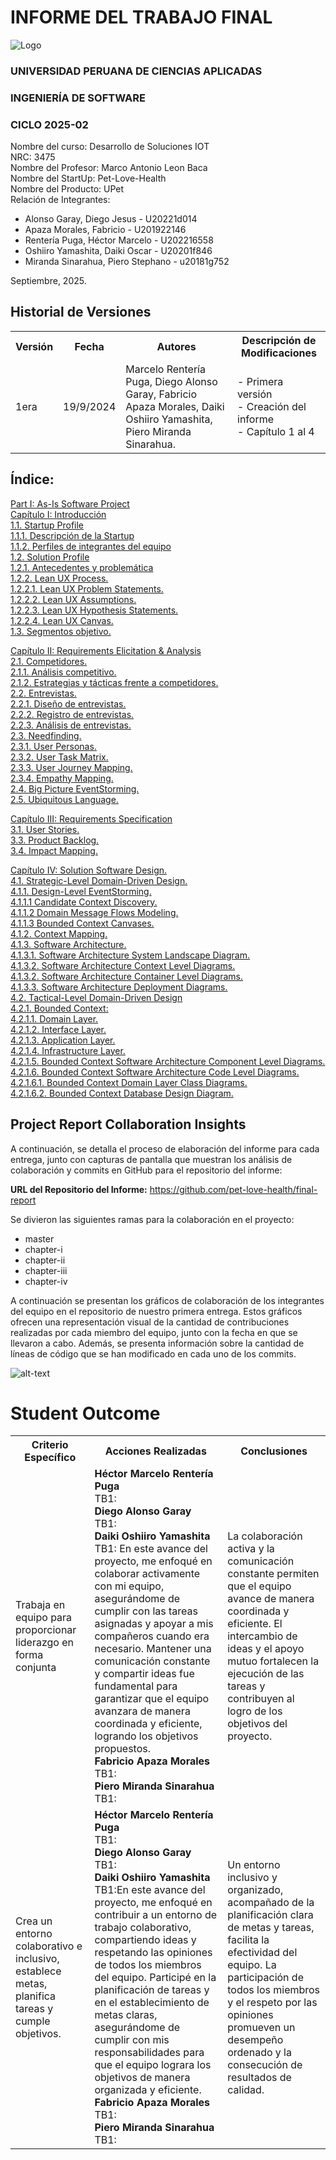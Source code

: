 # INFORME DEL TRABAJO FINAL

<img src="https://upload.wikimedia.org/wikipedia/commons/f/fc/UPC_logo_transparente.png" alt="Logo"/>

### UNIVERSIDAD PERUANA DE CIENCIAS APLICADAS

### INGENIERÍA DE SOFTWARE

### CICLO 2025-02

Nombre del curso: Desarrollo de Soluciones IOT<br>
NRC: 3475<br>
Nombre del Profesor: Marco Antonio Leon Baca<br>
Nombre del StartUp: Pet-Love-Health <br>
Nombre del Producto: UPet<br>
Relación de Integrantes:

- Alonso Garay, Diego Jesus - U20221d014
- Apaza Morales, Fabricio  - U201922146
- Rentería Puga, Héctor Marcelo - U202216558
- Oshiiro Yamashita, Daiki Oscar - U20201f846
- Miranda Sinarahua, Piero Stephano - u20181g752

Septiembre, 2025.

## Historial de Versiones

<table>
<tr>
    <th colspan="3">Versión</th>
    <th colspan="3">Fecha</th>
    <th colspan="10">Autores</td>
    <th colspan="5">Descripción de Modificaciones</td>
  <tr>
    <td colspan="3">1era</td>
    <td colspan="3">19/9/2024</td>
    <td colspan="10">Marcelo Rentería Puga, Diego Alonso Garay, Fabricio Apaza Morales, Daiki Oshiiro Yamashita, Piero Miranda Sinarahua.</td>
    <td colspan="5">
     - Primera versión<br>
     - Creación del informe<br>
     - Capítulo 1 al 4<br>
  </tr>
  </table>

## Índice:

[Part I: As-Is Software Project<br>
Capítulo I: Introducción<br>
1.1. Startup Profile<br>
1.1.1. Descripción de la Startup<br>
1.1.2. Perfiles de integrantes del equipo<br>
1.2. Solution Profile<br>
1.2.1. Antecedentes y problemática<br>
1.2.2. Lean UX Process.<br>
1.2.2.1. Lean UX Problem Statements.<br>
1.2.2.2. Lean UX Assumptions.<br>
1.2.2.3. Lean UX Hypothesis Statements.<br>
1.2.2.4. Lean UX Canvas.<br>
1.3. Segmentos objetivo.](https://github.com/pet-love-health/final-report/blob/chapter-i/docs/chapter-i.md)


[Capítulo II: Requirements Elicitation & Analysis<br>
2.1. Competidores.<br>
2.1.1. Análisis competitivo.<br>
2.1.2. Estrategias y tácticas frente a competidores.<br>
2.2. Entrevistas.<br>
2.2.1. Diseño de entrevistas.<br>
2.2.2. Registro de entrevistas.<br>
2.2.3. Análisis de entrevistas.<br>
2.3. Needfinding.<br>
2.3.1. User Personas.<br>
2.3.2. User Task Matrix.<br>
2.3.3. User Journey Mapping.<br>
2.3.4. Empathy Mapping.<br>
2.4. Big Picture EventStorming.<br>
2.5. Ubiquitous Language.](https://github.com/pet-love-health/final-report/blob/chapter-ii/docs/chapter-ii.md)


[Capítulo III: Requirements Specification<br>
3.1. User Stories.<br>
3.3. Product Backlog.<br>
3.4. Impact Mapping.](https://github.com/pet-love-health/final-report/blob/chapter-iii/docs/chapter-iii.md)


[Capítulo IV: Solution Software Design.<br>
4.1. Strategic-Level Domain-Driven Design.<br>
4.1.1. Design-Level EventStorming.<br>
4.1.1.1 Candidate Context Discovery.<br>
4.1.1.2 Domain Message Flows Modeling.<br>
4.1.1.3 Bounded Context Canvases.<br>
4.1.2. Context Mapping.<br>
4.1.3. Software Architecture.<br>
4.1.3.1. Software Architecture System Landscape Diagram.<br>
4.1.3.2. Software Architecture Context Level Diagrams.<br>
4.1.3.2. Software Architecture Container Level Diagrams.<br>
4.1.3.3. Software Architecture Deployment Diagrams.<br>
4.2. Tactical-Level Domain-Driven Design<br>
4.2.1. Bounded Context:<br>
4.2.1.1. Domain Layer.<br>
4.2.1.2. Interface Layer.<br>
4.2.1.3. Application Layer.<br>
4.2.1.4. Infrastructure Layer.<br>
4.2.1.5. Bounded Context Software Architecture Component Level Diagrams.<br>
4.2.1.6. Bounded Context Software Architecture Code Level Diagrams.<br>
4.2.1.6.1. Bounded Context Domain Layer Class Diagrams.<br>
4.2.1.6.2. Bounded Context Database Design Diagram.](https://github.com/pet-love-health/final-report/blob/chapter-iv/docs/chapter-iv.md)


## Project Report Collaboration Insights

A continuación, se detalla el proceso de elaboración del informe para cada entrega, junto con capturas de pantalla que muestran los análisis de colaboración y commits en GitHub para el repositorio del informe:

**URL del Repositorio del Informe:** https://github.com/pet-love-health/final-report 

Se divieron las siguientes ramas para la colaboración en el proyecto:

- master
- chapter-i
- chapter-ii
- chapter-iii
- chapter-iv

A continuación se presentan los gráficos de colaboración de los integrantes del equipo en el repositorio de nuestro primera entrega. Estos gráficos ofrecen una representación visual de la cantidad de contribuciones realizadas por cada miembro del equipo, junto con la fecha en que se llevaron a cabo. Además, se presenta información sobre la cantidad de líneas de código que se han modificado en cada uno de los commits.

![alt-text](assets/contribution-report.png)

# Student Outcome

<table> <tr> <th colspan="2">Criterio Específico</th> <th colspan="10">Acciones Realizadas</th> <th colspan="2">Conclusiones</th> </tr>
    <tr> <td colspan="2">Trabaja en equipo para proporcionar liderazgo en forma conjunta</td> <td colspan="10">
        <b>Héctor Marcelo Rentería Puga</b> <br>TB1:<br>
        <b>Diego Alonso Garay</b><br>TB1:<br>
        <b>Daiki Oshiiro Yamashita</b><br>TB1: En este avance del proyecto, me enfoqué en colaborar activamente con mi equipo, asegurándome de cumplir con las tareas asignadas y apoyar a mis compañeros cuando era necesario. Mantener una comunicación constante y compartir ideas fue fundamental para garantizar que el equipo avanzara de manera coordinada y eficiente, logrando los objetivos propuestos. <br>
        <b>Fabricio Apaza Morales</b> <br>TB1:<br>
      <b>Piero Miranda Sinarahua</b> <br>TB1:<br></td>
        <td colspan="2"> La colaboración activa y la comunicación constante permiten que el equipo avance de manera coordinada y eficiente. El intercambio de ideas y el apoyo mutuo fortalecen la ejecución de las tareas y contribuyen al logro de los objetivos del proyecto.</td>
    </tr> <tr> <td colspan="2">Crea un entorno colaborativo e inclusivo, establece metas, planifica tareas y cumple objetivos.</td> <td colspan="10">
        <b>Héctor Marcelo Rentería Puga</b> <br>TB1:<br>
        <b>Diego Alonso Garay</b><br>TB1:<br>
        <b>Daiki Oshiiro Yamashita</b><br>TB1:En este avance del proyecto, me enfoqué en contribuir a un entorno de trabajo colaborativo, compartiendo ideas y respetando las opiniones de todos los miembros del equipo. Participé en la planificación de tareas y en el establecimiento de metas claras, asegurándome de cumplir con mis responsabilidades para que el equipo lograra los objetivos de manera organizada y eficiente. <br>
        <b>Fabricio Apaza Morales</b> <br>TB1:<br>
      <b>Piero Miranda Sinarahua</b> <br>TB1:<br></td>
        <td colspan="2">Un entorno inclusivo y organizado, acompañado de la planificación clara de metas y tareas, facilita la efectividad del equipo. La participación de todos los miembros y el respeto por las opiniones promueven un desempeño ordenado y la consecución de resultados de calidad. </td> </tr> </table>
